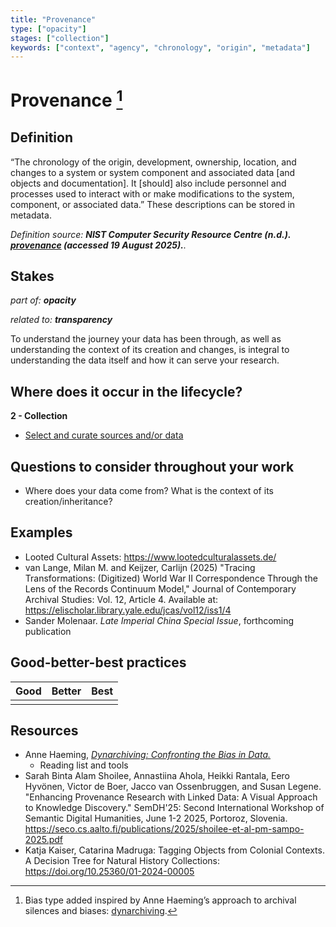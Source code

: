 ```yaml
---
title: "Provenance"
type: ["opacity"]
stages: ["collection"]
keywords: ["context", "agency", "chronology", "origin", "metadata"]
---
```


# Provenance [^1]

## Definition
“The chronology of the origin, development, ownership, location, and changes to a system or system component and associated data [and objects and documentation]. It [should] also include personnel and processes used to interact with or make modifications to the system, component, or associated data.” These descriptions can be stored in metadata. 

_Definition source: **NIST Computer Security Resource Centre (n.d.). [provenance](https://csrc.nist.gov/glossary/term/provenance) (accessed 19 August 2025).**._ 

## Stakes
_part of: **opacity**_

_related to: **transparency**_

To understand the journey your data has been through, as well as understanding the context of its creation and changes, is integral to understanding the data itself and how it can serve your research.  

## Where does it occur in the lifecycle?

**2 - Collection**

- [Select and curate sources and/or data](/lifecycle/collection/#select-and-curate-sources-andor-data)

## Questions to consider throughout your work

- Where does your data come from? What is the context of its creation/inheritance?

## Examples
- Looted Cultural Assets: https://www.lootedculturalassets.de/
- van Lange, Milan M. and Keijzer, Carlijn (2025) "Tracing Transformations: (Digitized) World War II Correspondence Through the Lens of the Records Continuum Model," Journal of Contemporary Archival Studies: Vol. 12, Article 4.
Available at: https://elischolar.library.yale.edu/jcas/vol12/iss1/4
- Sander Molenaar. _Late Imperial China Special Issue_, forthcoming publication

## Good-better-best practices

| Good | Better | Best|
|---|---|---|
| | | |

## Resources
- Anne Haeming, [_Dynarchiving: Confronting the Bias in Data._](dynarchiving.com) 
    - Reading list and tools
- Sarah Binta Alam Shoilee, Annastiina Ahola, Heikki Rantala, Eero Hyvönen, Victor de Boer, Jacco van Ossenbruggen, and Susan Legene. "Enhancing Provenance Research with Linked Data: A Visual Approach to Knowledge Discovery." SemDH'25: Second International Workshop of Semantic Digital Humanities, June 1-2 2025, Portoroz, Slovenia. https://seco.cs.aalto.fi/publications/2025/shoilee-et-al-pm-sampo-2025.pdf
- Katja Kaiser, Catarina Madruga: Tagging Objects from Colonial Contexts. A Decision Tree for Natural History Collections: https://doi.org/10.25360/01-2024-00005 


[^1]: Bias type added inspired by Anne Haeming’s approach to archival silences and biases: [dynarchiving](dynarchiving.com). 
